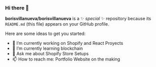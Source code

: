 ### Hi there 👋


**borisvillanueva/borisvillanueva** is a ✨ _special_ ✨ repository because its `README.md` (this file) appears on your GitHub profile.

Here are some ideas to get you started:

- 🔭 I’m currently working on Shopify and React Proyects
- 🌱 I’m currently learning blockchain
- 💬 Ask me about Shopify Store Setups
- 📫 How to reach me: Portfolio Website on the making

